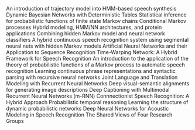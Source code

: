 An introduction of trajectory model into HMM-based speech synthesis
Dynamic Bayesian Networks with Deterministic Tables
Statistical inference for probabilistic functions of finite state Markov chains
Conditional Markov processes
Hybrid modeling, HMM/NN architectures, and protein applications
Combining hidden Markov model and neural network classifiers
A hybrid continuous speech recognition system using segmental neural nets with hidden Markov models
Artificial Neural Networks and their Application to Sequence Recognition
Time-Warping Network: A Hybrid Framework for Speech Recognition
An introduction to the application of the theory of probabilistic functions of a Markov process to automatic speech recognition
Learning continuous phrase representations and syntactic parsing with recursive neural networks
Joint Language and Translation Modeling with Recurrent Neural Networks
Deep visual-semantic alignments for generating image descriptions
Deep Captioning with Multimodal Recurrent Neural Networks (m-RNN)
Connnectionist Speech Recognition: A Hybrid Approach
Probabilistic temporal reasoning
Learning the structure of dynamic probabilistic networks
Deep Neural Networks for Acoustic Modeling in Speech Recognition The Shared Views of Four Research Groups